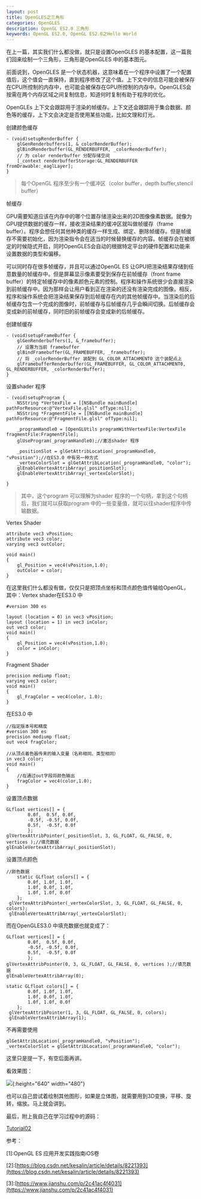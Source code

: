 ```yaml
---
layout: post   
title: OpenGLES之三角形   
categories: OpenGLES
description: OpenGL ES2.0 三角形
keywords: OpenGL ES2.0, OpenGL ES2.0之Hello World
---
```


在上一篇，其实我们什么都没做，就只是设置OpenGLES 的基本配置，这一篇我们回来绘制一个三角形，三角形是OpenGLES 中的基本图元。



前面说到，OpenGLES 是一个状态机器，这意味着在一个程序中设置了一个配置值后，这个值会一直保持，直到程序修改了这个值。上下文中的信息可能会被保存在CPU所控制的内存中，也可能会被保存在GPU所控制的内存中。OpenGLES会按需在两个内存区域之间复制信息，知道何时复制有助于程序的优化。


OpenGLEs 上下文会跟踪用于渲染的帧缓存。上下文还会跟踪用于集合数据、颜色等的缓存，上下文会决定是否使用某些功能，比如文理和灯光。



创建颜色缓存



```
- (void)setupRenderBuffer {
    glGenRenderbuffers(1, &_colorRenderBuffer);
    glBindRenderbuffer(GL_RENDERBUFFER, _colorRenderBuffer);
    // 为 color renderbuffer 分配存储空间
    [_context renderbufferStorage:GL_RENDERBUFFER fromDrawable:_eaglLayer];
}
```
>每个OpenGL 程序至少有一个缓冲区（color buffer，depth buffer,stencil buffer）





帧缓存



GPU需要知道应该在内存中的哪个位置存储渲染出来的2D图像像素数据。就像为GPU提供数据的缓存一样，接收渲染结果的缓冲区就叫做帧缓存（frame buffer）。程序会想任何其他种类的缓存一样生成、绑定、删除帧缓存。但是帧缓存不需要初始化，因为渲染指令会在适当的时候替换缓存的内容。帧缓存会在被绑定的时候隐式开启，同时OpenGLES会自动的根据特定平台的硬件配置和功能来设置数据的类型和偏移。



可以同时存在很多帧缓存，并且可以通过OpenGL ES 让GPU把渲染结果存储到任意数量的帧缓存中。但是屏幕显示像素要受到保存在前帧缓存（front frame buffer）的特定帧缓存中的像素颜色元素的控制。程序和操作系统很少会直接渲染到前帧缓存中。因为那样会让用户看到正在渲染的还没有渲染完成的图像。相反，程序和操作系统会把渲染结果保存到后帧缓存在内的其他帧缓存中。当渲染后的后帧缓存包含一个完成的图像时，前帧缓存与后帧缓存几乎会瞬间切换。后帧缓存会变成新的前帧缓存，同时旧的前帧缓存会变成新的后帧缓存。






创建帧缓存


```
- (void)setupFrameBuffer {
    glGenRenderbuffers(1, &_framebuffer);
    // 设置为当前 framebuffer
    glBindFramebuffer(GL_FRAMEBUFFER, _framebuffer);
    // 将 _colorRenderBuffer 装配到 GL_COLOR_ATTACHMENT0 这个装配点上
    glFramebufferRenderbuffer(GL_FRAMEBUFFER, GL_COLOR_ATTACHMENT0, GL_RENDERBUFFER, _colorRenderBuffer);
}

```

设置shader 程序



```
- (void)setupProgram {
    NSString *VertexFile = [[NSBundle mainBundle] pathForResource:@"VertexFile.glsl" ofType:nil];
    NSString *FragmentFile = [[NSBundle mainBundle] pathForResource:@"FragmentFile.glsl" ofType:nil];
    
    _programHandle0 = [OpenGLUtils programWithVertexFile:VertexFile fragmentFile:FragmentFile];
    glUseProgram(_programHandle0);//激活shader 程序
    
    _positionSlot = glGetAttribLocation(_programHandle0, "vPosition");//在ES3.0 中有另一种方式
    _vertexColorSlot = glGetAttribLocation(_programHandle0, "color");
    glEnableVertexAttribArray(_positionSlot);
    glEnableVertexAttribArray(_vertexColorSlot);
    
}
```
>其中，这个program 可以理解为shader 程序的一个句柄，拿到这个句柄后，我们就可以获取program 中的一些变量值，就可以往shader程序中传输数据。


Vertex Shader



```
attribute vec3 vPosition;
attribute vec3 color;
varying vec3 outColor;

void main()
{
    gl_Position = vec4(vPosition,1.0);
    outColor = color;
}
```
在这里我们什么都没有做，仅仅只是把顶点坐标和顶点颜色值传输给OpenGL，
其中：Vertex shader在ES3.0 中


```
#version 300 es

layout (location = 0) in vec3 vPosition;
layout (location = 1) in vec3 inColor;
out vec3 color;
void main()
{
    gl_Position = vec4(vPosition,1.0);
    color = inColor;
}

```

Fragment Shader


```
precision mediump float;
varying vec3 color;
void main()
{
    gl_FragColor = vec4(color, 1.0);
}
```


在ES3.0 中



```
//指定版本号和精度
#version 300 es
precision mediump float;
out vec4 fragColor;

//从顶点着色器传来的输入变量（名称相同、类型相同）
in vec3 color;
void main()
{
    //在通过out字段将颜色输出
    fragColor = vec4(color,1.0);
}
```


设置顶点数据



```
GLfloat vertices[] = {
        0.0f,  0.5f, 0.0f,
        -0.5f, -0.5f, 0.0f,
        0.5f,  -0.5f, 0.0f 
        };
glVertexAttribPointer(_positionSlot, 3, GL_FLOAT, GL_FALSE, 0, vertices );//填充数据
glEnableVertexAttribArray(_positionSlot);
```

设置顶点颜色



```
//颜色数据
    static GLfloat colors[] = {
        0.0f, 1.0f, 1.0f,
        1.0f, 0.0f, 1.0f,
        1.0f, 1.0f, 0.0f
    };
 glVertexAttribPointer(_vertexColorSlot, 3, GL_FLOAT, GL_FALSE, 0, colors);
 glEnableVertexAttribArray(_vertexColorSlot);
```


而在OpenGLES3.0 中填充数据也就变成了：



```
GLfloat vertices[] = {
        0.0f,  0.5f, 0.0f,
        -0.5f, -0.5f, 0.0f,
        0.5f,  -0.5f, 0.0f 
        };
glVertexAttribPointer(0, 3, GL_FLOAT, GL_FALSE, 0, vertices );//填充数据
glEnableVertexAttribArray(0);
```


```
static GLfloat colors[] = {
        0.0f, 1.0f, 1.0f,
        1.0f, 0.0f, 1.0f,
        1.0f, 1.0f, 0.0f
    };
 glVertexAttribPointer(1, 3, GL_FLOAT, GL_FALSE, 0, colors);
 glEnableVertexAttribArray(1);
```



不再需要使用



```
glGetAttribLocation(_programHandle0, "vPosition");
_vertexColorSlot = glGetAttribLocation(_programHandle0, "color");
```


这里只是提一下，有空后面再讲。

看效果图：



![](/images/blog/OpenGLES/Tutorial02/ScreenShot20190708122757.png){:height="640" width="480"}




也可以自己尝试着绘制其他图形，如果是立体图，就需要用到3D变换，平移、旋转，缩放。马上就会讲到。

最后，附上我自己在学习过程中的源码：


[Tutorial02](https://github.com/heyonly/OpenGLES2.0/tree/master/Tutorial02)



参考：

[1]\:OpenGL ES 应用开发实践指南iOS卷



[2]\:[https://blog.csdn.net/kesalin/article/details/8221393](https://blog.csdn.net/kesalin/article/details/8221393)




[3]\:[https://www.jianshu.com/p/2c41ac4f4031](https://www.jianshu.com/p/2c41ac4f4031)



